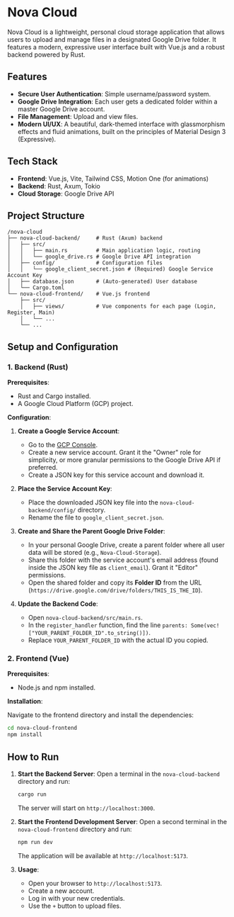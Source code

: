 # Nova Cloud

Nova Cloud is a lightweight, personal cloud storage application that allows users to upload and manage files in a designated Google Drive folder. It features a modern, expressive user interface built with Vue.js and a robust backend powered by Rust.

## Features

- **Secure User Authentication**: Simple username/password system.
- **Google Drive Integration**: Each user gets a dedicated folder within a master Google Drive account.
- **File Management**: Upload and view files.
- **Modern UI/UX**: A beautiful, dark-themed interface with glassmorphism effects and fluid animations, built on the principles of Material Design 3 (Expressive).

## Tech Stack

- **Frontend**: Vue.js, Vite, Tailwind CSS, Motion One (for animations)
- **Backend**: Rust, Axum, Tokio
- **Cloud Storage**: Google Drive API

## Project Structure

```
/nova-cloud
├── nova-cloud-backend/     # Rust (Axum) backend
│   ├── src/
│   │   ├── main.rs         # Main application logic, routing
│   │   └── google_drive.rs # Google Drive API integration
│   ├── config/             # Configuration files
│   │   └── google_client_secret.json # (Required) Google Service Account Key
│   ├── database.json       # (Auto-generated) User database
│   └── Cargo.toml
└── nova-cloud-frontend/    # Vue.js frontend
    ├── src/
    │   ├── views/          # Vue components for each page (Login, Register, Main)
    │   └── ...
    └── ...
```

## Setup and Configuration

### 1. Backend (Rust)

**Prerequisites**:
- Rust and Cargo installed.
- A Google Cloud Platform (GCP) project.

**Configuration**:

1.  **Create a Google Service Account**:
    - Go to the [GCP Console](https://console.cloud.google.com/iam-admin/serviceaccounts).
    - Create a new service account. Grant it the "Owner" role for simplicity, or more granular permissions to the Google Drive API if preferred.
    - Create a JSON key for this service account and download it.

2.  **Place the Service Account Key**:
    - Place the downloaded JSON key file into the `nova-cloud-backend/config/` directory.
    - Rename the file to `google_client_secret.json`.

3.  **Create and Share the Parent Google Drive Folder**:
    - In your personal Google Drive, create a parent folder where all user data will be stored (e.g., `Nova-Cloud-Storage`).
    - Share this folder with the service account's email address (found inside the JSON key file as `client_email`). Grant it "Editor" permissions.
    - Open the shared folder and copy its **Folder ID** from the URL (`https://drive.google.com/drive/folders/THIS_IS_THE_ID`).

4.  **Update the Backend Code**:
    - Open `nova-cloud-backend/src/main.rs`.
    - In the `register_handler` function, find the line `parents: Some(vec!["YOUR_PARENT_FOLDER_ID".to_string()])`.
    - Replace `YOUR_PARENT_FOLDER_ID` with the actual ID you copied.

### 2. Frontend (Vue)

**Prerequisites**:
- Node.js and npm installed.

**Installation**:

Navigate to the frontend directory and install the dependencies:

```bash
cd nova-cloud-frontend
npm install
```

## How to Run

1.  **Start the Backend Server**:
    Open a terminal in the `nova-cloud-backend` directory and run:
    ```bash
    cargo run
    ```
    The server will start on `http://localhost:3000`.

2.  **Start the Frontend Development Server**:
    Open a second terminal in the `nova-cloud-frontend` directory and run:
    ```bash
    npm run dev
    ```
    The application will be available at `http://localhost:5173`.

3.  **Usage**:
    - Open your browser to `http://localhost:5173`.
    - Create a new account.
    - Log in with your new credentials.
    - Use the `+` button to upload files.

